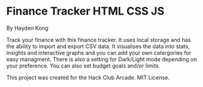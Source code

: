 # Finance Tracker HTML CSS JS
By Hayden Kong


Track your finance with this finance tracker. It uses local storage and has the ability to import and export CSV data. It visualises the data into stats, insights and interactive graphs and you can add your own catergories for easy managment. There is also a setting for Dark/Light mode depending on your preference. You can also set budget goals and/or limits.

This project was created for the Hack Club Arcade. MIT License.